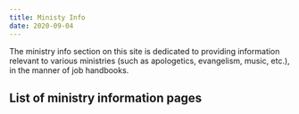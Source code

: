 ```yaml
---
title: Ministy Info
date: 2020-09-04
---
```


The ministry info section on this site is dedicated to providing information relevant to various ministries (such as apologetics, evangelism, music, etc.), in the manner of job handbooks.

## List of ministry information pages
